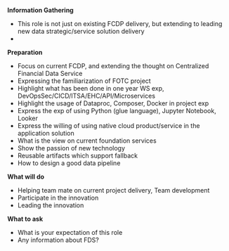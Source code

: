 **Information Gathering**
- This role is not just on existing FCDP delivery, but extending to leading new data strategic/service solution delivery
- 

**Preparation**
- Focus on current FCDP, and extending the thought on Centralized Financial Data Service
- Expressing the familiarization of FOTC project
- Highlight what has been done in one year WS exp, DevOpsSec/CICD/ITSA/EHC/API/Microservices
- Highlight the usage of Dataproc, Composer, Docker in project exp
- Express the exp of using Python (glue language), Jupyter Notebook, Looker
- Express the willing of using native cloud product/service in the application solution 
- What is the view on current foundation services
- Show the passion of new technology
- Reusable artifacts which support fallback
- How to design a good data pipeline

**What will do**
- Helping team mate on current project delivery, Team development
- Participate in the innovation
- Leading the innovation

**What to ask**
- What is your expectation of this role
- Any information about FDS?